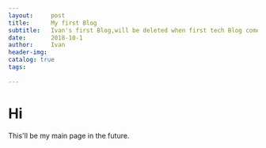 ```yaml
---
layout:     post
title:      My first Blog
subtitle:   Ivan's first Blog,will be deleted when first tech Blog come out.
date:       2018-10-1
author:     Ivan
header-img: 
catalog: true
tags:
    
---
```



# Hi
This'll be my main page in the future.
